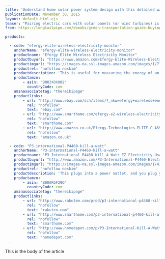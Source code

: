 ```yaml
---
title: 'Understand home solar power system design with this detailed walk-through'
publicationDate: November 30, 2015
layout: default.html.ejs
teaser: "Pairing electric cars with solar panels (or wind turbines) is attractive to everyone, meaning we commonly see them pictured together.  Clean power for clean cars makes so much sense.  But implementing that idea, putting solar panels on your own home, can be daunting.  Several companies exist offering to simplify the process, but it's always better to be the well informed consumer so you can better negotiate with the sales-person."
from: https://longtailpipe.com/ebooks/green-transportation-guide-buying-owning-charging-plug-in-vehicles-of-all-kinds/gasoline-electricity-and-the-energy-to-move-transportation-systems/detailed-walk-through-of-home-solar-power-system-design/

products:

  - code: "efergy-elite-wireless-electricity-monitor"
    anchorName: "efergy-elite-wireless-electricity-monitor"
    productname: "Efergy Elite Wireless Electricity Monitor"
    productbuyurl: "https://www.amazon.com/Efergy-Elite-Wireless-Electricity-Monitor/dp/B003XOXU02/ref=sr_1_16?tag=visforvoltage-20"
    productimgurl: "https://images-na.ssl-images-amazon.com/images/I/71Lx99WgYdL._SL1200_.jpg"
    productrel: "nofollow noskim"
    productdescription: 'This is useful for measuring the energy of an entire house, or of a given device.   You clip sensor units to wires - the sensors are meant to be installed inside your service panel - that wirelessly transmit data to a display unit.  The display can be put anyplace that is convenient.'
    productamzn:
        - asin: "B003XOXU02"
          countryCode: com
    amznassociatetag: "thereikipage"
    productlinks:
        - url: "http://www.ebay.com/sch/items/?_nkw=efergy+wireless+energy+monitor&amp;_sacat=&amp;_ex_kw=&amp;_mPrRngCbx=1&amp;_udlo=&amp;_udhi=&amp;_sop=12&amp;_fpos=&amp;_fspt=1&amp;_sadis=&amp;LH_CAds=&amp;rmvSB=true"
          rel: "nofollow"
          text: "ebay.com"
        - url: "http://www.smarthome.com/efergy-e2-wireless-electricity-monitor.html"
          rel: "nofollow"
          text: "smarthome.com"
        - url: "http://www.amazon.co.uk/Efergy-Technologies-ELITE-CLASSIC-3-0/dp/B001Q1G4WK"
          rel: "nofollow"
          text: "amazon.co.uk"

  - code: "P3-international-P4460-kill-a-watt"
    anchorName: "P3-international-P4460-kill-a-watt"
    productname: "P3 International P4460 Kill A Watt EZ Electricity Usage Monitor"
    productbuyurl: "http://www.amazon.com/P3-International-P4460-Electricity-Monitor/dp/B000RGF29Q/ref=sr_1_2?ie=UTF8&amp;qid=1446772041&amp;sr=8-2&amp;keywords=kilowatt+meter&amp;tag=visforvoltage-20"
    productimgurl: "https://images-na.ssl-images-amazon.com/images/I/41nMQyqE75L.jpg"
    productrel: "nofollow noskim"
    productdescription: 'This plugs into a power outlet, and you plug your gizmo into the outlet on the front.  It measures power flowing through the meter, showing the numbers on the screen.'
    productamzn:
        - asin: "B000RGF29Q"
          countryCode: com
    amznassociatetag: "thereikipage"
    productlinks:
        - url: "http://www.rakuten.com/prod/p3-international-p4460-kill-a-watt-ez-electricity-usage-monitor/204392275.html"
          rel: "nofollow"
          text: "rakuten.com"
        - url: "http://www.smarthome.com/p3-international-p4460-kill-a-watt-ez.html"
          rel: "nofollow"
          text: "smarthome.com"
        - url: "http://www.homedepot.com/p/P3-International-Kill-A-Watt-EZ-Meter-P4460/202196388"
          rel: "nofollow"
          text: "homedepot.com"
---
```


This is the body of the article
